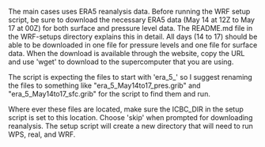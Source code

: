 The main cases uses ERA5 reanalysis data. Before running the WRF setup script, be sure to download
the necessary ERA5 data (May 14 at 12Z to May 17 at 00Z) for both surface and pressure level data.
The README.md file in the WRF-setups directory explains this in detail. All days (14 to 17) should
be able to be downloaded in one file for pressure levels and one file for surface data.
When the download is available through the website, copy the URL and use 'wget' to download to the 
supercomputer that you are using. 

The script is expecting the files to start with 'era_5_' so I suggest renaming the files to something 
like "era_5_May14to17_pres.grib" and "era_5_May14to17_sfc.grib" for the script to find them and run.

Where ever these files are located, make sure the ICBC_DIR in the setup script is 
set to this location. Choose 'skip' when prompted for downloading reanalysis. The setup script 
will create a new directory that will need to run WPS, real, and WRF.
